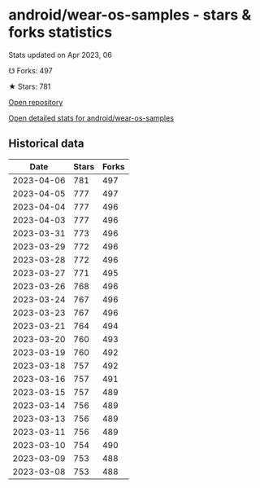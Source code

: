 # android/wear-os-samples - stars & forks statistics

Stats updated on Apr 2023, 06

☋ Forks: 497

★ Stars: 781

[Open repository](https://github.com/android/wear-os-samples)

[Open detailed stats for android/wear-os-samples](https://reviewgithub.com/rep/android/wear-os-samples)

## Historical data
| Date | Stars | Forks |
|------|-------|-------|
| 2023-04-06 | 781 | 497 | 
| 2023-04-05 | 777 | 497 | 
| 2023-04-04 | 777 | 496 | 
| 2023-04-03 | 777 | 496 | 
| 2023-03-31 | 773 | 496 | 
| 2023-03-29 | 772 | 496 | 
| 2023-03-28 | 772 | 496 | 
| 2023-03-27 | 771 | 495 | 
| 2023-03-26 | 768 | 496 | 
| 2023-03-24 | 767 | 496 | 
| 2023-03-23 | 767 | 496 | 
| 2023-03-21 | 764 | 494 | 
| 2023-03-20 | 760 | 493 | 
| 2023-03-19 | 760 | 492 | 
| 2023-03-18 | 757 | 492 | 
| 2023-03-16 | 757 | 491 | 
| 2023-03-15 | 757 | 489 | 
| 2023-03-14 | 756 | 489 | 
| 2023-03-13 | 756 | 489 | 
| 2023-03-11 | 756 | 489 | 
| 2023-03-10 | 754 | 490 | 
| 2023-03-09 | 753 | 488 | 
| 2023-03-08 | 753 | 488 | 

